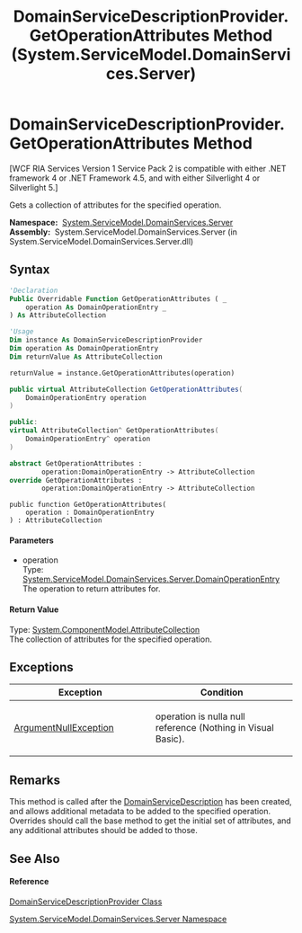 ﻿---
title: DomainServiceDescriptionProvider.GetOperationAttributes Method  (System.ServiceModel.DomainServices.Server)
TOCTitle: GetOperationAttributes Method
ms:assetid: M:System.ServiceModel.DomainServices.Server.DomainServiceDescriptionProvider.GetOperationAttributes(System.ServiceModel.DomainServices.Server.DomainOperationEntry)
ms:mtpsurl: https://msdn.microsoft.com/en-us/library/system.servicemodel.domainservices.server.domainservicedescriptionprovider.getoperationattributes(v=VS.91)
ms:contentKeyID: 28755521
ms.date: 01/27/2012
mtps_version: v=VS.91
f1_keywords:
- System.ServiceModel.DomainServices.Server.DomainServiceDescriptionProvider.GetOperationAttributes
dev_langs:
- CSharp
- JScript
- VB
- FSharp
- c++
api_location:
- System.ServiceModel.DomainServices.Server.dll
api_name:
- System.ServiceModel.DomainServices.Server.DomainServiceDescriptionProvider.GetOperationAttributes
api_type:
- Managed
topic_type:
- apiref
- kbSyntax
product_family_name: VS
ROBOTS: INDEX,FOLLOW
---

# DomainServiceDescriptionProvider.GetOperationAttributes Method

\[WCF RIA Services Version 1 Service Pack 2 is compatible with either .NET framework 4 or .NET Framework 4.5, and with either Silverlight 4 or Silverlight 5.\]

Gets a collection of attributes for the specified operation.

**Namespace:**  [System.ServiceModel.DomainServices.Server](ff423220\(v=vs.91\).md)  
**Assembly:**  System.ServiceModel.DomainServices.Server (in System.ServiceModel.DomainServices.Server.dll)

## Syntax

``` vb
'Declaration
Public Overridable Function GetOperationAttributes ( _
    operation As DomainOperationEntry _
) As AttributeCollection
```

``` vb
'Usage
Dim instance As DomainServiceDescriptionProvider
Dim operation As DomainOperationEntry
Dim returnValue As AttributeCollection

returnValue = instance.GetOperationAttributes(operation)
```

``` csharp
public virtual AttributeCollection GetOperationAttributes(
    DomainOperationEntry operation
)
```

``` c++
public:
virtual AttributeCollection^ GetOperationAttributes(
    DomainOperationEntry^ operation
)
```

``` fsharp
abstract GetOperationAttributes : 
        operation:DomainOperationEntry -> AttributeCollection 
override GetOperationAttributes : 
        operation:DomainOperationEntry -> AttributeCollection 
```

``` jscript
public function GetOperationAttributes(
    operation : DomainOperationEntry
) : AttributeCollection
```

#### Parameters

  - operation  
    Type: [System.ServiceModel.DomainServices.Server.DomainOperationEntry](ff423137\(v=vs.91\).md)  
    The operation to return attributes for.  

#### Return Value

Type: [System.ComponentModel.AttributeCollection](https://msdn.microsoft.com/en-us/library/6z97wcs9)  
The collection of attributes for the specified operation.  

## Exceptions

<table>
<colgroup>
<col style="width: 50%" />
<col style="width: 50%" />
</colgroup>
<thead>
<tr class="header">
<th>Exception</th>
<th>Condition</th>
</tr>
</thead>
<tbody>
<tr class="odd">
<td><a href="https://msdn.microsoft.com/en-us/library/27426hcy">ArgumentNullException</a></td>
<td><p>operation is nulla null reference (Nothing in Visual Basic).</p></td>
</tr>
</tbody>
</table>

## Remarks

This method is called after the [DomainServiceDescription](ff422896\(v=vs.91\).md) has been created, and allows additional metadata to be added to the specified operation. Overrides should call the base method to get the initial set of attributes, and any additional attributes should be added to those.

## See Also

#### Reference

[DomainServiceDescriptionProvider Class](ff423341\(v=vs.91\).md)

[System.ServiceModel.DomainServices.Server Namespace](ff423220\(v=vs.91\).md)


